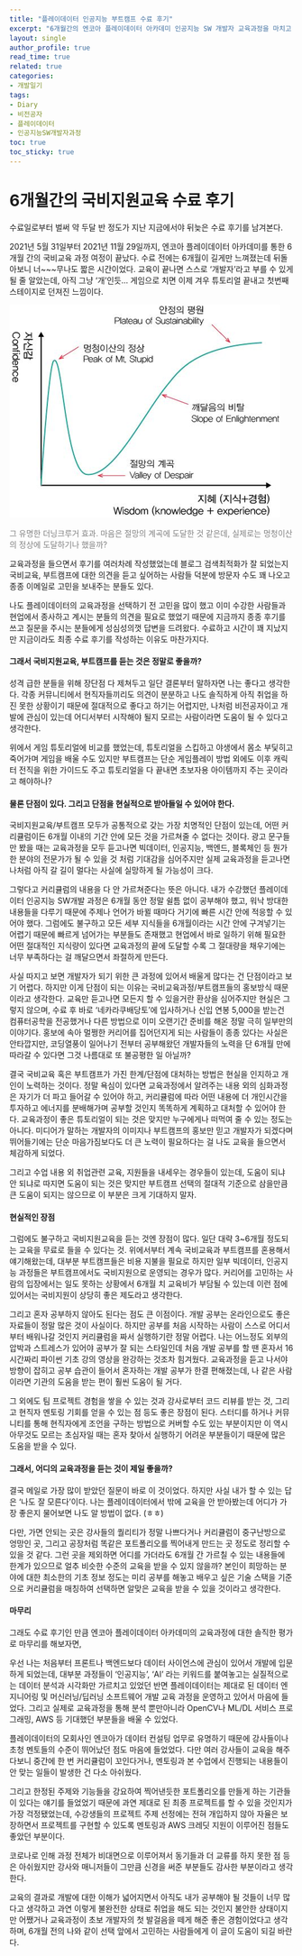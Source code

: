 ```yaml
---
title: "플레이데이터 인공지능 부트캠프 수료 후기"
excerpt: "6개월간의 엔코아 플레이데이터 아카데미 인공지능 SW 개발자 교육과정을 마치고 남기는 부트캠프 및 국비지원교육에 대한 소감"
layout: single
author_profile: true
read_time: true
related: true
categories:
- 개발일기
tags:
- Diary
- 비전공자
- 플레이데이터
- 인공지능SW개발자과정
toc: true
toc_sticky: true
---
```




# 6개월간의 국비지원교육 수료 후기

수료일로부터 벌써 약 두달 반 정도가 지난 지금에서야 뒤늦은 수료 후기를 남겨본다.

2021년 5월 31일부터 2021년 11월 29일까지, 엔코아 플레이데이터 아카데미를 통한 6개월 간의 국비교육 과정 여정이 끝났다. 수료 전에는 6개월이 길게만 느껴졌는데 뒤돌아보니 너~~~무나도 짧은 시간이었다. 교육이 끝나면 스스로 ‘개발자’라고 부를 수 있게 될 줄 알았는데, 아직 그냥 ‘개’인듯... 게임으로 치면 이제 겨우 튜토리얼 끝내고 첫번째 스테이지로 던져진 느낌이다.

![그 유명한 더닝크루거 효과. 마음은 절망의 계곡에 도달한 것 같은데, 실제로는 멍청이산의 정상에 도달하기나 했을까?](https://raw.githubusercontent.com/lucathree/lucathree.github.io/master/assets/images/2022/2022-02-15.jpg)

<span style="color:#808080" align="center">그 유명한 더닝크루거 효과. 마음은 절망의 계곡에 도달한 것 같은데, 실제로는 멍청이산의 정상에 도달하기나 했을까?</span>

교육과정을 들으면서 후기를 여러차례 작성했었는데 블로그 검색최적화가 잘 되었는지 국비교육, 부트캠프에 대한 의견을 듣고 싶어하는 사람들 덕분에 방문자 수도 꽤 나오고 종종 이메일로 고민을 보내주는 분들도 있다.

나도 플레이데이터의 교육과정을 선택하기 전 고민을 많이 했고 이미 수강한 사람들과 현업에서 종사하고 계시는 분들의 의견을 필요로 했었기 때문에 지금까지 종종 후기를 쓰고 질문을 주시는 분들에게 성심성의껏 답변을 드려왔다. 수료하고 시간이 꽤 지났지만 지금이라도 최종 수료 후기를 작성하는 이유도 마찬가지다.

  

#### 그래서 국비지원교육, 부트캠프를 듣는 것은 정말로 좋을까?

성격 급한 분들을 위해 장단점 다 제쳐두고 일단 결론부터 말하자면 나는 좋다고 생각한다. 각종 커뮤니티에서 현직자들끼리도 의견이 분분하고 나도 솔직하게 아직 취업을 하진 못한 상황이기 때문에 절대적으로 좋다고 하기는 어렵지만, 나처럼 비전공자이고 개발에 관심이 있는데 어디서부터 시작해야 될지 모르는 사람이라면 도움이 될 수 있다고 생각한다.

위에서 게임 튜토리얼에 비교를 했었는데, 튜토리얼을 스킵하고 야생에서 몸소 부딫히고 죽어가며 게임을 배울 수도 있지만 부트캠프는 단순 게임플레이 방법 외에도 이후 캐릭터 전직을 위한 가이드도 주고 튜토리얼을 다 끝내면 초보자용 아이템까지 주는 곳이라고 해야하나?

  

#### 물론 단점이 있다. 그리고 단점을 현실적으로 받아들일 수 있어야 한다.

국비지원교육/부트캠프 모두가 공통적으로 갖는 가장 치명적인 단점이 있는데, 어떤 커리큘럼이든 6개월 이내의 기간 안에 모든 것을 가르쳐줄 수 없다는 것이다. 광고 문구들만 봤을 때는 교육과정을 모두 듣고나면 빅데이터, 인공지능, 백엔드, 블록체인 등 뭔가 한 분야의 전문가가 될 수 있을 것 처럼 기대감을 심어주지만 실제 교육과정을 듣고나면 나처럼 아직 갈 길이 멀다는 사실에 실망하게 될 가능성이 크다.

그렇다고 커리큘럼의 내용을 다 안 가르쳐준다는 뜻은 아니다. 내가 수강했던 플레이데이터 인공지능 SW개발 과정은 6개월 동안 정말 쉴틈 없이 공부해야 했고, 워낙 방대한 내용들을 다루기 때문에 주제나 언어가 바뀔 때마다 거기에 빠른 시간 안에 적응할 수 있어야 했다. 그럼에도 불구하고 모든 세부 지식들을 6개월이라는 시간 안에 구겨넣기는 어렵기 때문에 빠르게 넘어가는 부분들도 존재했고 현업에서 바로 일하기 위해 필요한 어떤 절대적인 지식량이 있다면 교육과정의 끝에 도달할 수록 그 절대량을 채우기에는 너무 부족하다는 걸 깨달으면서 좌절하게 만든다.

사실 따지고 보면 개발자가 되기 위한 큰 과정에 있어서 배울게 많다는 건 단점이라고 보기 어렵다. 하지만 이게 단점이 되는 이유는 국비교육과정/부트캠프들의 홍보방식 때문이라고 생각한다. 교육만 듣고나면 모든지 할 수 있을거란 환상을 심어주지만 현실은 그렇지 않으며, 수료 후 바로 ‘네카라쿠배당토’에 입사하거나 신입 연봉 5,000을 받는건 컴퓨터공학을 전공했거나 다른 방법으로 이미 오랜기간 준비를 해온 정말 극히 일부만의 이야기다. 홍보에 속아 멀쩡한 커리어를 집어던지게 되는 사람들이 종종 있다는 사실은 안타깝지만, 코딩열풍이 일어나기 전부터 공부해왔던 개발자들의 노력을 단 6개월 만에 따라갈 수 있다면 그것 나름대로 또 불공평한 일 아닐까?

결국 국비교육 혹은 부트캠프가 가진 한계/단점에 대처하는 방법은 현실을 인지하고 개인이 노력하는 것이다. 정말 욕심이 있다면 교육과정에서 알려주는 내용 외의 심화과정은 자기가 더 파고 들어갈 수 있어야 하고, 커리큘럼에 따라 어떤 내용에 더 개인시간을 투자하고 에너지를 분배해가며 공부할 것인지 똑똑하게 계획하고 대처할 수 있어야 한다. 교육과정이 좋은 튜토리얼이 되는 것은 맞지만 누구에게나 떠먹여 줄 수 있는 정도는 아니다. 미디어가 말하는 개발자의 이미지나 부트캠프의 홍보만 믿고 개발자가 되겠다며 뛰어들기에는 단순 마음가짐보다도 더 큰 노력이 필요하다는 걸 나도 교육을 들으면서 체감하게 되었다.

그리고 수업 내용 외 취업관련 교육, 지원들을 내세우는 경우들이 있는데, 도움이 되냐 안 되냐로 따지면 도움이 되는 것은 맞지만 부트캠프 선택의 절대적 기준으로 삼을만큼 큰 도움이 되지는 않으므로 이 부분은 크게 기대하지 말자.

  

#### 현실적인 장점

그럼에도 불구하고 국비지원교육을 듣는 것엔 장점이 많다. 일단 대략 3~6개월 정도되는 교육을 무료로 들을 수 있다는 것. 위에서부터 계속 국비교육과 부트캠프를 혼용해서 얘기해왔는데, 대부분 부트캠프들은 비용 지불을 필요로 하지만 일부 빅데이터, 인공지능 과정들은 부트캠프에서도 국비지원으로 운영되는 경우가 많다. 커리어를 고민하는 사람의 입장에서는 일도 못하는 상황에서 6개월 치 교육비가 부담될 수 있는데 이런 점에 있어서는 국비지원이 상당히 좋은 제도라고 생각한다.

그리고 혼자 공부하지 않아도 된다는 점도 큰 이점이다. 개발 공부는 온라인으로도 좋은 자료들이 정말 많은 것이 사실이다. 하지만 공부를 처음 시작하는 사람이 스스로 어디서부터 배워나갈 것인지 커리큘럼을 짜서 실행하기란 정말 어렵다. 나는 어느정도 외부의 압박과 스트레스가 있어야 공부가 잘 되는 스타일인데 처음 개발 공부를 할 땐 혼자서 16시간짜리 파이썬 기초 강의 영상을 완강하는 것조차 힘겨웠다. 교육과정을 듣고 나서야 방향이 잡히고 공부 습관이 들어서 혼자하는 개발 공부가 한결 편해졌는데, 나 같은 사람이라면 기관의 도움을 받는 편이 훨씬 도움이 될 거다.

그 외에도 팀 프로젝트 경험을 쌓을 수 있는 것과 강사로부터 코드 리뷰를 받는 것, 그리고 현직자 멘토링 기회를 얻을 수 있는 점 등도 좋은 장점이 된다. 스터디를 하거나 커뮤니티를 통해 현직자에게 조언을 구하는 방법으로 커버할 수도 있는 부분이지만 이 역시 아무것도 모르는 초심자일 때는 혼자 찾아서 실행하기 어려운 부분들이기 때문에 많은 도움을 받을 수 있다.

  

#### 그래서, 어디의 교육과정을 듣는 것이 제일 좋을까?

결국 메일로 가장 많이 받았던 질문이 바로 이 것이었다. 하지만 사실 내가 할 수 있는 답은 ‘나도 잘 모른다’이다. 나는 플레이데이터에서 밖에 교육을 안 받아봤는데 어디가 가장 좋은지 물어보면 나도 알 방법이 없다. (ㅎㅎ) 

다만, 가면 안되는 곳은 강사들의 퀄리티가 정말 나쁘다거나 커리큘럼이 중구난방으로 엉망인 곳, 그리고 공장처럼 똑같은 포트폴리오를 찍어내게 만드는 곳 정도로 정리할 수 있을 것 같다. 그런 곳을 제외하면 어디를 가더라도 6개월 간 가르칠 수 있는 내용들에 한계가 있으므로 얼추 비슷한 수준의 교육을 받을 수 있지 않을까? 본인이 희망하는 분야에 대한 최소한의 기초 정보 정도는 미리 공부를 해놓고 배우고 싶은 기술 스택을 기준으로 커리큘럼을 매칭하여 선택하면 알맞은 교육을 받을 수 있을 것이라고 생각한다.

  

#### 마무리

그래도 수료 후기인 만큼 엔코아 플레이데이터 아카데미의 교육과정에 대한 솔직한 평가로 마무리를 해보자면,

우선 나는 처음부터 프론트나 백엔드보다 데이터 사이언스에 관심이 있어서 개발에 입문하게 되었는데, 대부분 과정들이 ‘인공지능’, ‘AI’ 라는 키워드를 붙여놓고는 실질적으로는 데이터 분석과 시각화만 가르치고 있었던 반면 플레이데이터는 제대로 된 데이터 엔지니어링 및 머신러닝/딥러닝 소프트웨어 개발 교육 과정을 운영하고 있어서 마음에 들었다. 그리고 실제로 교육과정을 통해 분석 뿐만아니라 OpenCV나 ML/DL 서비스 프로그래밍, AWS 등 기대했던 부분들을 배울 수 있었다.

플레이데이터의 모회사인 엔코아가 데이터 컨설팅 업무로 유명하기 때문에 강사들이나 초청 멘토들의 수준이 뛰어났던 점도 마음에 들었었다. 다만 여러 강사들이 교육을 해주다보니 중간에 한 번 커리큘럼이 꼬인다거나, 멘토링과 본 수업에서 진행되는 내용들이 안 맞는 일들이 발생한 건 다소 아쉬웠다.

그리고 한정된 주제와 기능들을 강요하여 찍어낸듯한 포트폴리오를 만들게 하는 기관들이 있다는 얘기를 들었었기 때문에 과연 제대로 된 최종 프로젝트를 할 수 있을 것인지가 가장 걱정됐었는데, 수강생들의 프로젝트 주제 선정에는 전혀 개입하지 않아 자율은 보장하면서 프로젝트를 구현할 수 있도록 멘토링과 AWS 크레딧 지원이 이루어진 점들도 좋았던 부분이다.

코로나로 인해 과정 전체가 비대면으로 이루어져서 동기들과 더 교류를 하지 못한 점 등은 아쉬웠지만 강사와 매니저들이 그만큼 신경을 써준 부분들도 감사한 부분이라고 생각한다.

교육의 결과로 개발에 대한 이해가 넓어지면서 아직도 내가 공부해야 될 것들이 너무 많다고 생각하고 과연 이렇게 불완전한 상태로 취업을 해도 되는 것인지 불안한 상태이지만 어쨌거나 교육과정이 초보 개발자의 첫 발걸음을 떼게 해준 좋은 경험이었다고 생각하며, 6개월 전의 나와 같이 선택 앞에서 고민하는 사람들에게 이 글이 도움이 되길 바란다.
